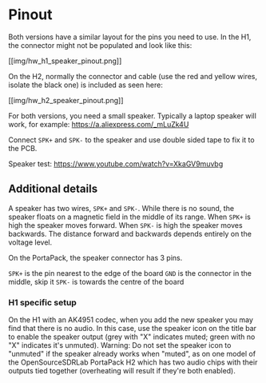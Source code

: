 # Pinout

Both versions have a similar layout for the pins you need to use. In the H1, the connector might not be populated and look like this:

[[img/hw_h1_speaker_pinout.png]]

On the H2, normally the connector and cable (use the red and yellow wires, isolate the black one) is included as seen here:

[[img/hw_h2_speaker_pinout.png]]

For both versions, you need a small speaker. Typically a laptop speaker will work, for example: 
https://a.aliexpress.com/_mLuZk4U

Connect `SPK+` and `SPK-` to the speaker and use double sided tape to fix it to the PCB.

Speaker test:
https://www.youtube.com/watch?v=XkaGV9muvbg

## Additional details
A speaker has two wires, `SPK+` and `SPK-`. While there is no sound, the speaker floats on a magnetic field in the middle of its range. When `SPK+` is high the speaker moves forward. When `SPK-` is high the speaker moves backwards. The distance forward and backwards depends entirely on the voltage level.

On the PortaPack, the speaker connector has 3 pins.

`SPK+` is the pin nearest to the edge of the board
`GND` is the connector in the middle, skip it
`SPK-` is towards the centre of the board

### H1 specific setup

On the H1 with an AK4951 codec, when you add the new speaker you may find that there is no audio. In this case, use the speaker icon on the title bar to enable the speaker output (grey with "X" indicates muted; green with no "X" indicates it's unmuted).  Warning: Do not set the speaker icon to "unmuted" if the speaker already works when "muted", as on one model of the OpenSourceSDRLab PortaPack H2 which has two audio chips with their outputs tied together (overheating will result if they're both enabled).
